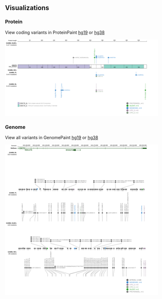 ## Visualizations
### Protein
View coding variants in ProteinPaint [hg19](https://morinlab.github.io/LLMPP/GAMBL/CDC73_protein.html)  or [hg38](https://morinlab.github.io/LLMPP/GAMBL/CDC73_protein_hg38.html)

![](images/proteinpaint/CDC73_NM_024529.svg)

### Genome
View all variants in GenomePaint [hg19](https://morinlab.github.io/LLMPP/GAMBL/CDC73.html)  or [hg38](https://morinlab.github.io/LLMPP/GAMBL/CDC73_hg38.html)

![](images/proteinpaint/CDC73.svg)

